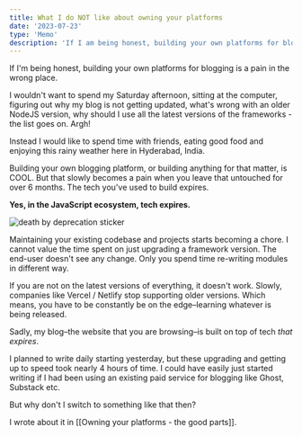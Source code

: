 ```yaml
---
title: What I do NOT like about owning your platforms
date: '2023-07-23'
type: 'Memo'
description: 'If I am being honest, building your own platforms for blogging is a pain in the wrong place'
---
```


If I'm being honest, building your own platforms for blogging is a pain in the wrong place.

I wouldn't want to spend my Saturday afternoon, sitting at the computer, figuring out why my blog is not getting updated, what's wrong with an older NodeJS version, why should I use all the latest versions of the frameworks - the list goes on. Argh!

Instead I would like to spend time with friends, eating good food and enjoying this rainy weather here in Hyderabad, India.

Building your own blogging platform, or building anything for that matter, is COOL. But that slowly becomes a pain when you leave that untouched for over 6 months. The tech you've used to build expires.

**Yes, in the JavaScript ecosystem, tech expires.**

![death by deprecation sticker](https://ik.imagekit.io/aravindballa/website/death-by-deprication.jpeg?updatedAt=1690119338668)

Maintaining your existing codebase and projects starts becoming a chore. I cannot value the time spent on just upgrading a framework version. The end-user doesn't see any change. Only you spend time re-writing modules in different way.

If you are not on the latest versions of everything, it doesn't work. Slowly, companies like Vercel / Netlify stop supporting older versions. Which means, you have to be constantly be on the edge–learning whatever is being released.

Sadly, my blog–the website that you are browsing–is built on top of tech _that expires_.

I planned to write daily starting yesterday, but these upgrading and getting up to speed took nearly 4 hours of time. I could have easily just started writing if I had been using an existing paid service for blogging like Ghost, Substack etc.

But why don't I switch to something like that then?

I wrote about it in [[Owning your platforms - the good parts]].
